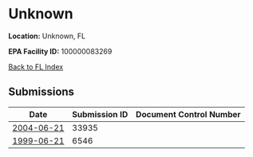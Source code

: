 # Unknown

**Location:** Unknown, FL

**EPA Facility ID:** 100000083269

[Back to FL Index](../../index.md)

## Submissions

| Date | Submission ID | Document Control Number |
|------|--------------|-------------------------|
| [2004-06-21](submissions/33935.md) | 33935 |  |
| [1999-06-21](submissions/6546.md) | 6546 |  |
